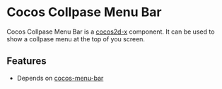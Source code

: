 Cocos Collpase Menu Bar
===

Cocos Collpase Menu Bar is a [cocos2d-x](http://cocos2d-x.org/) component. It can be used to show a collpase menu at
the top of you screen.

## Features

* Depends on [cocos-menu-bar](https://github.com/bruno02221/cocos-menu-bar)
